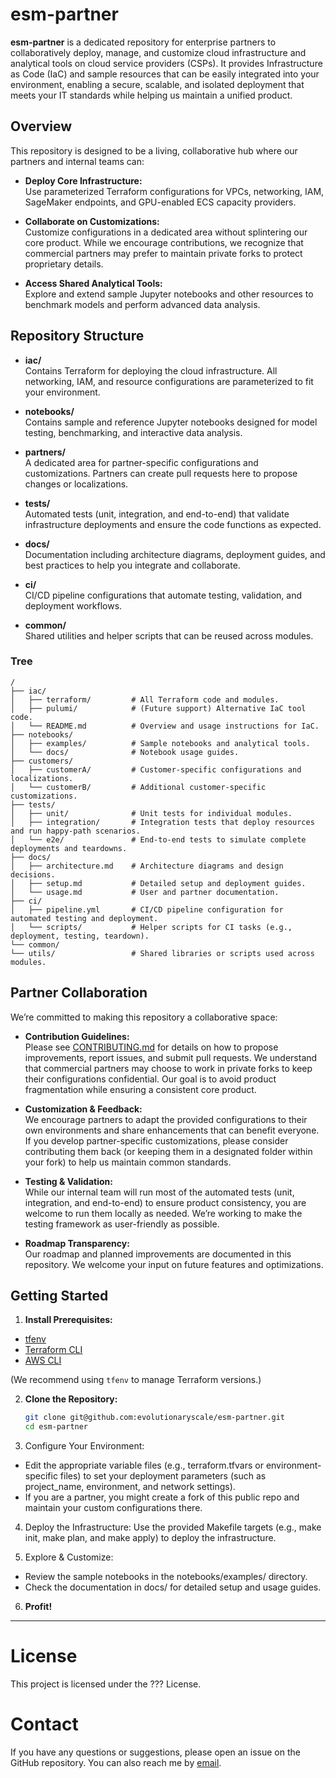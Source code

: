 # esm-partner

**esm-partner** is a dedicated repository for enterprise partners to collaboratively deploy, manage, and customize cloud infrastructure and analytical tools on cloud service providers (CSPs). It provides Infrastructure as Code (IaC) and sample resources that can be easily integrated into your environment, enabling a secure, scalable, and isolated deployment that meets your IT standards while helping us maintain a unified product.

## Overview

This repository is designed to be a living, collaborative hub where our partners and internal teams can:

- **Deploy Core Infrastructure:**  
  Use parameterized Terraform configurations for VPCs, networking, IAM, SageMaker endpoints, and GPU-enabled ECS capacity providers.

- **Collaborate on Customizations:**  
  Customize configurations in a dedicated area without splintering our core product. While we encourage contributions, we recognize that commercial partners may prefer to maintain private forks to protect proprietary details.

- **Access Shared Analytical Tools:**  
  Explore and extend sample Jupyter notebooks and other resources to benchmark models and perform advanced data analysis.

## Repository Structure

- **iac/**  
  Contains Terraform for deploying the cloud infrastructure. All networking, IAM, and resource configurations are parameterized to fit your environment.
  
- **notebooks/**  
  Contains sample and reference Jupyter notebooks designed for model testing, benchmarking, and interactive data analysis.
  
- **partners/**  
  A dedicated area for partner-specific configurations and customizations. Partners can create pull requests here to propose changes or localizations.
  
- **tests/**  
  Automated tests (unit, integration, and end-to-end) that validate infrastructure deployments and ensure the code functions as expected.
  
- **docs/**  
  Documentation including architecture diagrams, deployment guides, and best practices to help you integrate and collaborate.
  
- **ci/**  
  CI/CD pipeline configurations that automate testing, validation, and deployment workflows.
  
- **common/**  
  Shared utilities and helper scripts that can be reused across modules.


### Tree
```
/
├── iac/
│   ├── terraform/         # All Terraform code and modules.
│   ├── pulumi/            # (Future support) Alternative IaC tool code.
│   └── README.md          # Overview and usage instructions for IaC.
├── notebooks/
│   ├── examples/          # Sample notebooks and analytical tools.
│   └── docs/              # Notebook usage guides.
├── customers/
│   ├── customerA/         # Customer-specific configurations and localizations.
│   └── customerB/         # Additional customer-specific customizations.
├── tests/
│   ├── unit/              # Unit tests for individual modules.
│   ├── integration/       # Integration tests that deploy resources and run happy-path scenarios.
│   └── e2e/               # End-to-end tests to simulate complete deployments and teardowns.
├── docs/
│   ├── architecture.md    # Architecture diagrams and design decisions.
│   ├── setup.md           # Detailed setup and deployment guides.
│   └── usage.md           # User and partner documentation.
├── ci/
│   ├── pipeline.yml       # CI/CD pipeline configuration for automated testing and deployment.
│   └── scripts/           # Helper scripts for CI tasks (e.g., deployment, testing, teardown).
└── common/
└── utils/                 # Shared libraries or scripts used across modules.
```

## Partner Collaboration

We’re committed to making this repository a collaborative space:

- **Contribution Guidelines:**  
  Please see [CONTRIBUTING.md](CONTRIBUTING.md) for details on how to propose improvements, report issues, and submit pull requests. We understand that commercial partners may choose to work in private forks to keep their configurations confidential. Our goal is to avoid product fragmentation while ensuring a consistent core product.

- **Customization & Feedback:**  
  We encourage partners to adapt the provided configurations to their own environments and share enhancements that can benefit everyone. If you develop partner-specific customizations, please consider contributing them back (or keeping them in a designated folder within your fork) to help us maintain common standards.

- **Testing & Validation:**  
  While our internal team will run most of the automated tests (unit, integration, and end-to-end) to ensure product consistency, you are welcome to run them locally as needed. We’re working to make the testing framework as user-friendly as possible.

- **Roadmap Transparency:**  
  Our roadmap and planned improvements are documented in this repository. We welcome your input on future features and optimizations.

## Getting Started

1. **Install Prerequisites:**

- [tfenv](https://github.com/tfutils/tfenv)
- [Terraform CLI](https://developer.hashicorp.com/terraform/tutorials/aws-get-started/install-cli)
- [AWS CLI](https://docs.aws.amazon.com/cli/latest/userguide/getting-started-install.html)

(We recommend using `tfenv` to manage Terraform versions.)

2. **Clone the Repository:**
   ```bash
   git clone git@github.com:evolutionaryscale/esm-partner.git
   cd esm-partner
    ```

3.	Configure Your Environment:
- Edit the appropriate variable files (e.g., terraform.tfvars or environment-specific files) to set your deployment parameters (such as project_name, environment, and network settings).
- If you are a partner, you might create a fork of this public repo and maintain your custom configurations there.

4.	Deploy the Infrastructure:
Use the provided Makefile targets (e.g., make init, make plan, and make apply) to deploy the infrastructure.

5.	Explore & Customize:
- Review the sample notebooks in the notebooks/examples/ directory.
- Check the documentation in docs/ for detailed setup and usage guides.

6. **Profit!**

---

# License
This project is licensed under the ??? License.

# Contact
If you have any questions or suggestions, please open an issue on the GitHub repository. You can also reach me by [email](mailto:cram%40evolutionaryscale.ai).